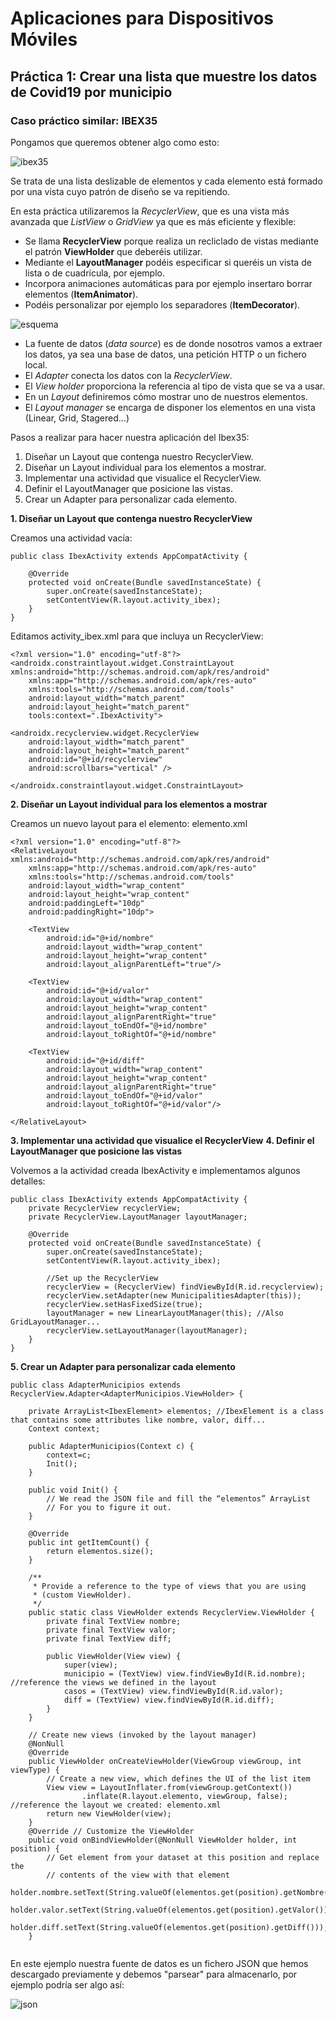 # Aplicaciones para Dispositivos Móviles

## Práctica 1: Crear una lista que muestre los datos de Covid19 por municipio

### Caso práctico similar: IBEX35

Pongamos que queremos obtener algo como esto:

![ibex35](ibex35.png)

Se trata de una lista deslizable de elementos y cada elemento está formado por una vista cuyo patrón de diseño se va repitiendo.

En esta práctica utilizaremos la *RecyclerView*, que es una vista más avanzada que *ListView* o *GridView* ya que es más eficiente y flexible:

* Se llama **RecyclerView** porque realiza un recliclado de vistas mediante el patrón **ViewHolder** que deberéis utilizar.
* Mediante el **LayoutManager** podéis especificar si queréis un vista de lista o de cuadrícula, por ejemplo.
* Incorpora animaciones automáticas para por ejemplo insertaro borrar elementos (**ItemAnimator**).
* Podéis personalizar por ejemplo los separadores (**ItemDecorator**).

![esquema](esquema.png)

* La fuente de datos (*data source*) es de donde nosotros vamos a extraer los datos, ya sea una base de datos, una petición HTTP o un fichero local.
* El *Adapter* conecta los datos con la *RecyclerView*.
* El *View holder* proporciona la referencia al tipo de vista que se va a usar.
* En un *Layout* definiremos cómo mostrar uno de nuestros elementos.
* El *Layout manager* se encarga de disponer los elementos en una vista (Linear, Grid, Stagered...)

Pasos a realizar para hacer nuestra aplicación del Ibex35:

1. Diseñar un Layout que contenga nuestro RecyclerView.
2. Diseñar un Layout individual para los elementos a mostrar.
3. Implementar una actividad que visualice el RecyclerView.
4. Definir el LayoutManager que posicione las vistas.
5. Crear un Adapter para personalizar cada elemento.

**1. Diseñar un Layout que contenga nuestro RecyclerView**

Creamos una actividad vacía:

```
public class IbexActivity extends AppCompatActivity {

    @Override
    protected void onCreate(Bundle savedInstanceState) {
        super.onCreate(savedInstanceState);
        setContentView(R.layout.activity_ibex);
    }
}
```
Editamos activity_ibex.xml para que incluya un RecyclerView:

```
<?xml version="1.0" encoding="utf-8"?>
<androidx.constraintlayout.widget.ConstraintLayout xmlns:android="http://schemas.android.com/apk/res/android"
    xmlns:app="http://schemas.android.com/apk/res-auto"
    xmlns:tools="http://schemas.android.com/tools"
    android:layout_width="match_parent"
    android:layout_height="match_parent"
    tools:context=".IbexActivity">
    
<androidx.recyclerview.widget.RecyclerView
    android:layout_width="match_parent"
    android:layout_height="match_parent"
    android:id="@+id/recyclerview"
    android:scrollbars="vertical" />
    
</androidx.constraintlayout.widget.ConstraintLayout>
```

**2. Diseñar un Layout individual para los elementos a mostrar**

Creamos un nuevo layout para el elemento: elemento.xml
```
<?xml version="1.0" encoding="utf-8"?>
<RelativeLayout xmlns:android="http://schemas.android.com/apk/res/android"
    xmlns:app="http://schemas.android.com/apk/res-auto"
    xmlns:tools="http://schemas.android.com/tools"
    android:layout_width="wrap_content"
    android:layout_height="wrap_content"
    android:paddingLeft="10dp"
    android:paddingRight="10dp">

    <TextView
        android:id="@+id/nombre"
        android:layout_width="wrap_content"
        android:layout_height="wrap_content"
        android:layout_alignParentLeft="true"/>

    <TextView
        android:id="@+id/valor"
        android:layout_width="wrap_content"
        android:layout_height="wrap_content"
        android:layout_alignParentRight="true"
        android:layout_toEndOf="@+id/nombre"
        android:layout_toRightOf="@+id/nombre"
        
    <TextView
        android:id="@+id/diff"
        android:layout_width="wrap_content"
        android:layout_height="wrap_content"
        android:layout_alignParentRight="true"
        android:layout_toEndOf="@+id/valor"
        android:layout_toRightOf="@+id/valor"/>

</RelativeLayout>
```

**3. Implementar una actividad que visualice el RecyclerView**
**4. Definir el LayoutManager que posicione las vistas**

Volvemos a la actividad creada IbexActivity e implementamos algunos detalles:

```
public class IbexActivity extends AppCompatActivity {
    private RecyclerView recyclerView;
    private RecyclerView.LayoutManager layoutManager;
    
    @Override
    protected void onCreate(Bundle savedInstanceState) {
        super.onCreate(savedInstanceState);
        setContentView(R.layout.activity_ibex);
        
        //Set up the RecyclerView
        recyclerView = (RecyclerView) findViewById(R.id.recyclerview);
        recyclerView.setAdapter(new MunicipalitiesAdapter(this));
        recyclerView.setHasFixedSize(true);
        layoutManager = new LinearLayoutManager(this); //Also GridLayoutManager...
        recyclerView.setLayoutManager(layoutManager);
    }
}
```

**5. Crear un Adapter para personalizar cada elemento**
```
public class AdapterMunicipios extends RecyclerView.Adapter<AdapterMunicipios.ViewHolder> {
    
    private ArrayList<IbexElement> elementos; //IbexElement is a class that contains some attributes like nombre, valor, diff...
    Context context;
    
    public AdapterMunicipios(Context c) {
        context=c;
        Init();
    }

    public void Init() {
        // We read the JSON file and fill the “elementos” ArrayList 
        // For you to figure it out.
    }
    
    @Override
    public int getItemCount() {
        return elementos.size();
    }
    
    /**
     * Provide a reference to the type of views that you are using
     * (custom ViewHolder).
     */
    public static class ViewHolder extends RecyclerView.ViewHolder {
        private final TextView nombre;
        private final TextView valor;
        private final TextView diff;

        public ViewHolder(View view) {
            super(view);
            municipio = (TextView) view.findViewById(R.id.nombre); //reference the views we defined in the layout
            casos = (TextView) view.findViewById(R.id.valor);
            diff = (TextView) view.findViewById(R.id.diff);
        }
    }

    // Create new views (invoked by the layout manager)
    @NonNull
    @Override
    public ViewHolder onCreateViewHolder(ViewGroup viewGroup, int viewType) {
        // Create a new view, which defines the UI of the list item
        View view = LayoutInflater.from(viewGroup.getContext())
                .inflate(R.layout.elemento, viewGroup, false); //reference the layout we created: elemento.xml
        return new ViewHolder(view);
    }
    @Override // Customize the ViewHolder
    public void onBindViewHolder(@NonNull ViewHolder holder, int position) {
        // Get element from your dataset at this position and replace the
        // contents of the view with that element
         holder.nombre.setText(String.valueOf(elementos.get(position).getNombre()));
         holder.valor.setText(String.valueOf(elementos.get(position).getValor()));
         holder.diff.setText(String.valueOf(elementos.get(position).getDiff()));
    }
    
```

En este ejemplo nuestra fuente de datos es un fichero JSON que hemos descargado previamente y debemos "parsear" para almacenarlo, por ejemplo podría ser algo así:

![json](sample_json.jpg)



